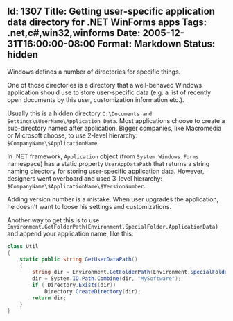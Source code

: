 Id: 1307
Title: Getting user-specific application data directory for .NET WinForms apps
Tags: .net,c#,win32,winforms
Date: 2005-12-31T16:00:00-08:00
Format: Markdown
Status: hidden
--------------
Windows defines a number of directories for specific things.

One of those directories is a directory that a well-behaved Windows application should use to store user-specific data (e.g. a list of recently open documents by this user, customization information etc.).

Usually this is a hidden directory `C:\Documents and Settings\$UserName\Application Data`. Most applications choose to create a sub-directory named after application. Bigger companies, like Macromedia or Microsoft choose, to use 2-level hierarchy: `$CompanyName\$ApplicationName`.

In .NET framework, `Application` object (from `System.Windows.Forms` namespace) has a static property `UserAppDataPath` that returns a string naming directory for storing user-specific application data. However, designers went overboard and used 3-level hierarchy: `$CompanyName\$ApplicationName\$VersionNumber`.

Adding version number is a mistake. When user upgrades the application, he doesn't want to loose his settings and customizations.

Another way to get this is to use `Environment.GetFolderPath(Environment.SpecialFolder.ApplicationData)` and append your application name, like this:

```c#
class Util
{
    static public string GetUserDataPath()
    {
        string dir = Environment.GetFolderPath(Environment.SpecialFolder.ApplicationData);
        dir = System.IO.Path.Combine(dir, "MySoftware");
        if (!Directory.Exists(dir))
            Directory.CreateDirectory(dir);
        return dir;
    }
}
```
